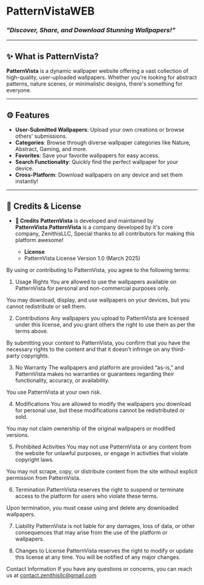 # PatternVistaWEB

### _"Discover, Share, and Download Stunning Wallpapers!"_

---

## **✨ What is PatternVista?**
**PatternVista** is a dynamic wallpaper website offering a vast collection of high-quality, user-uploaded wallpapers. Whether you're looking for abstract patterns, nature scenes, or minimalistic designs, there's something for everyone.

---

## **⚙️ Features**

- **User-Submitted Wallpapers**: Upload your own creations or browse others' submissions.
- **Categories**: Browse through diverse wallpaper categories like Nature, Abstract, Gaming, and more.
- **Favorites**: Save your favorite wallpapers for easy access.
- **Search Functionality**: Quickly find the perfect wallpaper for your device.
- **Cross-Platform**: Download wallpapers on any device and set them instantly!

---

## **📜 Credits & License**
- **🙏 Credits**
**PatternVista** is developed and maintained by **PatternVista**.**PatternVista** is a company developed by it's core company, ZenithisLLC, Special thanks to all contributors for making this platform awesome!

  - **License**
  - PatternVista License
Version 1.0 (March 2025)

By using or contributing to PatternVista, you agree to the following terms:

1. Usage Rights
You are allowed to use the wallpapers available on PatternVista for personal and non-commercial purposes only.

You may download, display, and use wallpapers on your devices, but you cannot redistribute or sell them.

2. Contributions
Any wallpapers you upload to PatternVista are licensed under this license, and you grant others the right to use them as per the terms above.

By submitting your content to PatternVista, you confirm that you have the necessary rights to the content and that it doesn’t infringe on any third-party copyrights.

3. No Warranty
The wallpapers and platform are provided “as-is,” and PatternVista makes no warranties or guarantees regarding their functionality, accuracy, or availability.

You use PatternVista at your own risk.

4. Modifications
You are allowed to modify the wallpapers you download for personal use, but these modifications cannot be redistributed or sold.

You may not claim ownership of the original wallpapers or modified versions.

5. Prohibited Activities
You may not use PatternVista or any content from the website for unlawful purposes, or engage in activities that violate copyright laws.

You may not scrape, copy, or distribute content from the site without explicit permission from PatternVista.

6. Termination
PatternVista reserves the right to suspend or terminate access to the platform for users who violate these terms.

Upon termination, you must cease using and delete any downloaded wallpapers.

7. Liability
PatternVista is not liable for any damages, loss of data, or other consequences that may arise from the use of the platform or wallpapers.

8. Changes to License
PatternVista reserves the right to modify or update this license at any time. You will be notified of any major changes.

Contact Information If you have any questions or concerns, you can reach us at contact.zenithisllc@gmail.com





